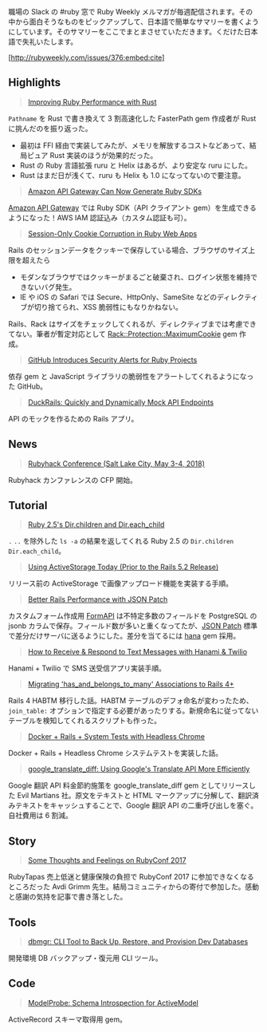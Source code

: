職場の Slack の #ruby 窓で Ruby Weekly メルマガが毎週配信されます。その中から面白そうなものをピックアップして、日本語で簡単なサマリーを書くようにしています。そのサマリーをここでまとまさせていただきます。くだけた日本語で失礼いたします。

[http://rubyweekly.com/issues/376:embed:cite]

## Highlights

> [Improving Ruby Performance with Rust](https://rubyweekly.com/link/33437/web)

`Pathname` を Rust で書き換えて 3 割高速化した FasterPath gem 作成者が Rust に挑んだのを振り返った。

- 最初は FFI 経由で実装してみたが、メモリを解放するコストなどあって、結局ピュア Rust 実装のほうが効果的だった。
- Rust の Ruby 言語拡張 ruru と Helix はあるが、より安定な ruru にした。
- Rust はまだ日が浅くて、ruru も Helix も 1.0 になってないので要注意。

> [Amazon API Gateway Can Now Generate Ruby SDKs](https://rubyweekly.com/link/33438/web)

[Amazon API Gateway](https://aws.amazon.com/jp/api-gateway/) では Ruby SDK（API クライアント gem）を生成できるようになった！AWS IAM 認証込み（カスタム認証も可）。

> [Session-Only Cookie Corruption in Ruby Web Apps](https://rubyweekly.com/link/33440/web)

Rails のセッションデータをクッキーで保存している場合、ブラウザのサイズ上限を超えたら

- モダンなブラウザではクッキーがまるごと破棄され、ログイン状態を維持できないバグ発生。
- IE や iOS の Safari では Secure、HttpOnly、SameSite などのディレクティブが切り捨てられ、XSS 脆弱性にもなりかねない。

Rails、Rack はサイズをチェックしてくれるが、ディレクティブまでは考慮できてない。筆者が暫定対応として [Rack::Protection::MaximumCookie](https://github.com/mwpastore/rack-protection-maximum_cookie#readme) gem 作成。

> [GitHub Introduces Security Alerts for Ruby Projects](https://rubyweekly.com/link/33442/web)

依存 gem と JavaScript ライブラリの脆弱性をアラートしてくれるようになった GitHub。

> [DuckRails: Quickly and Dynamically Mock API Endpoints](https://rubyweekly.com/link/33443/web)

API のモックを作るための Rails アプリ。

## News

> [Rubyhack Conference (Salt Lake City, May 3-4, 2018)](https://rubyweekly.com/link/33444/web)

Rubyhack カンファレンスの CFP 開始。

## Tutorial

> [Ruby 2.5's Dir.children and Dir.each_child](https://rubyweekly.com/link/33445/web)

`.` `..` を除外した `ls -a` の結果を返してくれる Ruby 2.5 の `Dir.children` `Dir.each_child`。

> [Using ActiveStorage Today (Prior to the Rails 5.2 Release)](https://rubyweekly.com/link/33446/web)

リリース前の ActiveStorage で画像アップロード機能を実装する手順。

> [Better Rails Performance with JSON Patch](https://rubyweekly.com/link/33447/web)

カスタムフォーム作成用 [FormAPI](https://formapi.io/) は不特定多数のフィールドを PostgreSQL の jsonb カラムで保存。フィールド数が多いと重くなってたが、[JSON Patch](http://jsonpatch.com/) 標準で差分だけサーバに送るようにした。差分を当てるには [hana](https://github.com/tenderlove/hana) gem 採用。

> [How to Receive & Respond to Text Messages with Hanami & Twilio](https://rubyweekly.com/link/33448/web)

Hanami + Twilio で SMS 送受信アプリ実装手順。

> [Migrating 'has_and_belongs_to_many' Associations to Rails 4+](https://rubyweekly.com/link/33449/web)

Rails 4 HABTM 移行した話。HABTM テーブルのデフォ命名が変わったため、`join_table:` オプションで指定する必要があったりする。新規命名に従ってないテーブルを検知してくれるスクリプトも作った。

> [Docker + Rails + System Tests with Headless Chrome](https://rubyweekly.com/link/33450/web)

Docker + Rails + Headless Chrome システムテストを実装した話。

> [google_translate_diff: Using Google's Translate API More Efficiently](https://rubyweekly.com/link/33451/web)

Google 翻訳 API 料金節約施策を google_translate_diff gem としてリリースした Evil Martians 社。原文をテキストと HTML マークアップに分解して、翻訳済みテキストをキャッシュすることで、Google 翻訳 API の二重呼び出しを塞ぐ。自社費用は 6 割減。

## Story

> [Some Thoughts and Feelings on RubyConf 2017](https://rubyweekly.com/link/33452/web)

RubyTapas 売上低迷と健康保険の負担で RubyConf 2017 に参加できなくなるところだった Avdi Grimm 先生。結局コミュニティからの寄付で参加した。感動と感謝の気持を記事で書き落とした。

## Tools

> [dbmgr: CLI Tool to Back Up, Restore, and Provision Dev Databases](https://rubyweekly.com/link/33454/web)

開発環境 DB バックアップ・復元用 CLI ツール。

## Code

> [ModelProbe: Schema Introspection for ActiveModel](https://rubyweekly.com/link/33455/web)

ActiveRecord スキーマ取得用 gem。
